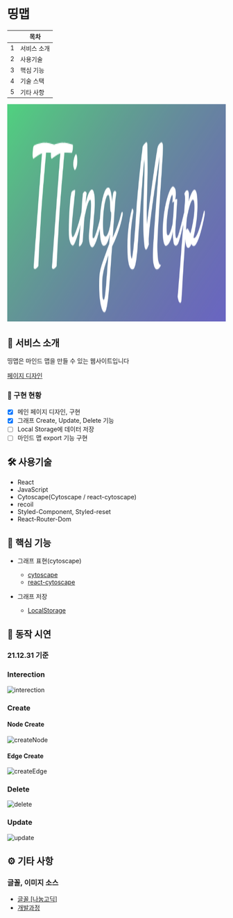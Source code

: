 # 띵맵

|     | 목차        |
| --- | ----------- |
| 1   | 서비스 소개 |
| 2   | 사용기술    |
| 3   | 핵심 기능   |
| 4   | 기술 스택   |
| 5   | 기타 사항   |

<img src='./public/logo.svg' width='1000px' height='500px'/>

## 🎨 서비스 소개

띵맵은 마인드 맵을 만들 수 있는 웹사이트입니다

[페이지 디자인](https://www.figma.com/file/pfrQPY21Q3AMi2Tev4OylE/Untitled?node-id=0%3A1)

### 🧪 구현 현황

- [x] 메인 페이지 디자인, 구현
- [x] 그래프 Create, Update, Delete 기능
- [ ] Local Storage에 데이터 저장
- [ ] 마인드 맵 export 기능 구현

## 🛠 사용기술

- React
- JavaScript
- Cytoscape(Cytoscape / react-cytoscape)
- recoil
- Styled-Component, Styled-reset
- React-Router-Dom

## 💎 핵심 기능

- 그래프 표현(cytoscape)

  - [cytoscape](https://js.cytoscape.org/)
  - [react-cytoscape](https://github.com/plotly/react-cytoscapejs)

- 그래프 저장
  - [LocalStorage](https://developer.mozilla.org/ko/docs/Web/API/Window/localStorage)

## 🚀 동작 시연
### 21.12.31 기준

### Interection
![interection](https://user-images.githubusercontent.com/63037629/147819448-804c8a67-f1e9-4ec5-b8cd-500b8ffe2a1d.gif)

### Create
#### Node Create
![createNode](https://user-images.githubusercontent.com/63037629/147819471-2221bb82-d6ac-4b5b-8fe6-16a9f6a48f6f.gif)

#### Edge Create
![createEdge](https://user-images.githubusercontent.com/63037629/147819493-40e44973-a831-49c0-9ce7-3cb8083f4e9b.gif)

### Delete
![delete](https://user-images.githubusercontent.com/63037629/147819539-1167f09b-4114-4e13-a7fe-03ab7bc3528d.gif)

### Update
![update](https://user-images.githubusercontent.com/63037629/147819521-f218b375-60e2-49ef-a9d6-6a841c4ede8e.gif)

## ⚙ 기타 사항

### 글꼴, 이미지 소스

- [글꼴 [나눔고딕]](https://hangeul.naver.com/2021/fonts/nanum)
- [개발과정](https://blog.naver.com/PostList.naver?blogId=hanjo1515&from=postList&categoryNo=24#)
